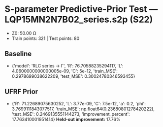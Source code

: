 # S-parameter Predictive-Prior Test — LQP15MN2N7B02_series.s2p (S22)
- Z0: 50.00 Ω
- Train points: 321  |  Test points: 80

## Baseline
- {'model': 'RLC series -> Γ', 'R': 76.70588235294117, 'L': 4.0600000000000005e-09, 'C': 5e-12, 'train_MSE': 0.2978699038622209, 'test_MSE': 0.30024780346593455}

## UFRF Prior
- {'R': 71.22689075630252, 'L': 3.77e-09, 'C': 7.5e-12, 'a': 0.2, 'phi': 3.7699111843077517, 'train_MSE': np.float64(0.23680801278420222), 'test_MSE': 0.2469135551144273, 'improvement_percent': 17.763410001951414}
**Held-out improvement:** 17.76%